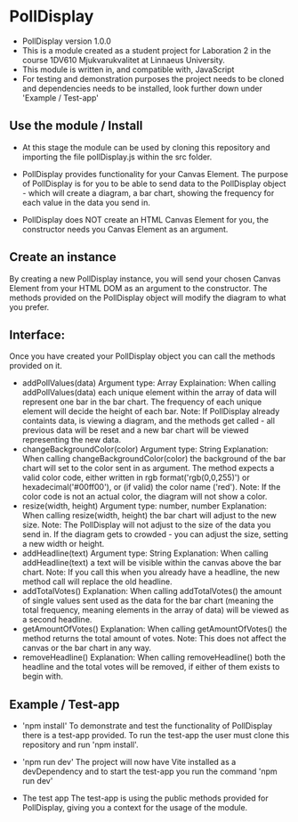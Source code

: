 # PollDisplay
- PollDisplay version 1.0.0
- This is a module created as a student project for Laboration 2 in the course 1DV610 Mjukvarukvalitet at Linnaeus University.
- This module is written in, and compatible with, JavaScript
- For testing and demonstration purposes the project needs to be cloned and dependencies needs to be installed, look further down under 'Example / Test-app'


## Use the module / Install
- At this stage the module can be used by cloning this repository and importing the file pollDisplay.js within the src folder.

- PollDisplay provides functionality for your Canvas Element. The purpose of PollDisplay is for you to be able to send data to the PollDisplay object - which will create a diagram, a bar chart, showing the frequency for each value in the data you send in. 

- PollDisplay does NOT create an HTML Canvas Element for you, the constructor needs you Canvas Element as an argument.

## Create an instance
By creating a new PollDisplay instance, you will send your chosen Canvas Element from your HTML DOM as an argument to the constructor. The methods provided on the PollDisplay object will modify the diagram to what you prefer.

## Interface:
Once you have created your PollDisplay object you can call the methods provided on it.
- addPollValues(data)
Argument type: Array
Explaination: When calling addPollValues(data) each unique element within the array of data will represent one bar in the bar chart. The frequency of each unique element will decide the height of each bar.
Note: If PollDisplay already containts data, is viewing a diagram, and the methods get called - all previous data will be reset and a new bar chart will be viewed representing the new data.
- changeBackgroundColor(color)
Argument type: String
Explanation: When calling changeBackgroundColor(color) the background of the bar chart will set to the color sent in as argument. The method expects a valid color code, either written in rgb format('rgb(0,0,255)') or hexadecimal('#00ff00'), or (if valid) the color name ('red').
Note: If the color code is not an actual color, the diagram will not show a color.
- resize(width, height)
Argument type: number, number
Explanation: When calling resize(width, height) the bar chart will adjust to the new size.
Note: The PollDisplay will not adjust to the size of the data you send in. If the diagram gets to crowded - you can adjust the size, setting a new width or height.
- addHeadline(text)
Argument type: String
Explanation: When calling addHeadline(text) a text will be visible within the canvas above the bar chart. 
Note: If you call this when you already have a headline, the new method call will replace the old headline.
- addTotalVotes()
Explanation: When calling addTotalVotes() the amount of single values sent used as the data for the bar chart (meaning the total frequency, meaning elements in the array of data) will be viewed as a second headline.
- getAmountOfVotes()
Explanation: When calling getAmountOfVotes() the method returns the total amount of votes.
Note: This does not affect the canvas or the bar chart in any way.
- removeHeadline()
Explanation: When calling removeHeadline() both the headline and the total votes will be removed, if either of them exists to begin with.

## Example / Test-app
* 'npm install'
To demonstrate and test the functionality of PollDisplay there is a test-app provided. To run the test-app the user must clone this repository and run 'npm install'. 

* 'npm run dev'
The project will now have Vite installed as a devDependency and to start the test-app you run the command 'npm run dev'

* The test app
The test-app is using the public methods provided for PollDisplay, giving you a context for the usage of the module.